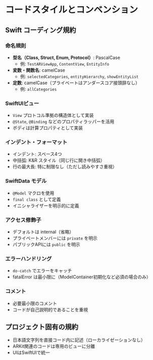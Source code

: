 # コードスタイルとコンベンション

## Swift コーディング規約

### 命名規則
- **型名（Class, Struct, Enum, Protocol）**: PascalCase
  - 例: `TestARViewApp`, `ContentView`, `EntityInfo`
- **変数・関数名**: camelCase
  - 例: `selectedCategories`, `entityHierarchy`, `showEntityList`
- **定数**: camelCase（プライベートはアンダースコア接頭辞なし）
  - 例: `allCategories`

### SwiftUIビュー
- `View` プロトコル準拠の構造体として実装
- `@State`, `@Binding` などのプロパティラッパーを活用
- ボディは計算プロパティとして実装

### インデント・フォーマット
- インデント: スペース4つ
- 中括弧: K&R スタイル（同じ行に開き中括弧）
- 行の最大長: 特に制限なし（ただし読みやすさ重視）

### SwiftData モデル
- `@Model` マクロを使用
- `final class` として定義
- イニシャライザーを明示的に定義

### アクセス修飾子
- デフォルトは internal（省略）
- プライベートメンバーには `private` を明示
- パブリックAPIには `public` を明示

### エラーハンドリング
- `do-catch` でエラーをキャッチ
- fatalError は最小限に（ModelContainer初期化など必須の場合のみ）

### コメント
- 必要最小限のコメント
- コードが自己説明的であることを重視

## プロジェクト固有の規約
- 日本語文字列を直接コード内に記述（ローカライゼーションなし）
- ARKit関連のコードは専用のビューに分離
- UIはSwiftUIで統一